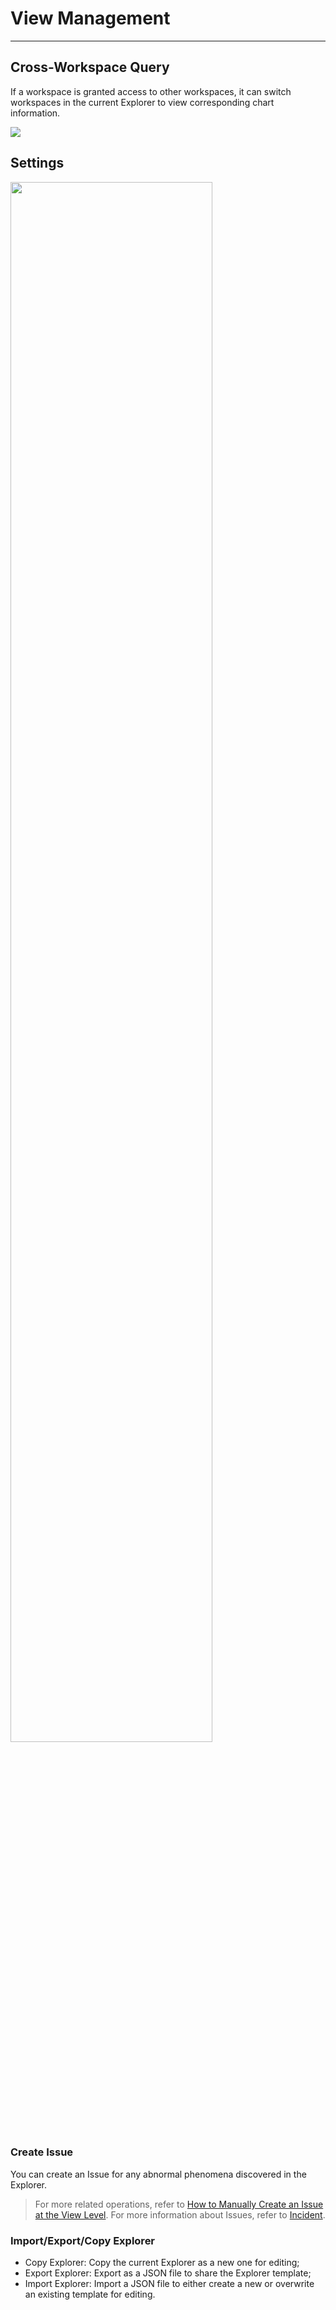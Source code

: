 # View Management 
---

## Cross-Workspace Query

If a workspace is granted access to other workspaces, it can switch workspaces in the current Explorer to view corresponding chart information.

![](../img/explorer_cross_workspace.png)

## Settings 

<img src="../img/explorer_page_settings.png" width="80%" >

### Create Issue

You can create an Issue for any abnormal phenomena discovered in the Explorer.
 
> For more related operations, refer to [How to Manually Create an Issue at the View Level](../../exception/issue.md#dashboards). For more information about Issues, refer to [Incident](../../exception/index.md).



### Import/Export/Copy Explorer

- Copy Explorer: Copy the current Explorer as a new one for editing; 
- Export Explorer: Export as a JSON file to share the Explorer template;      
- Import Explorer: Import a JSON file to either create a new or overwrite an existing template for editing.